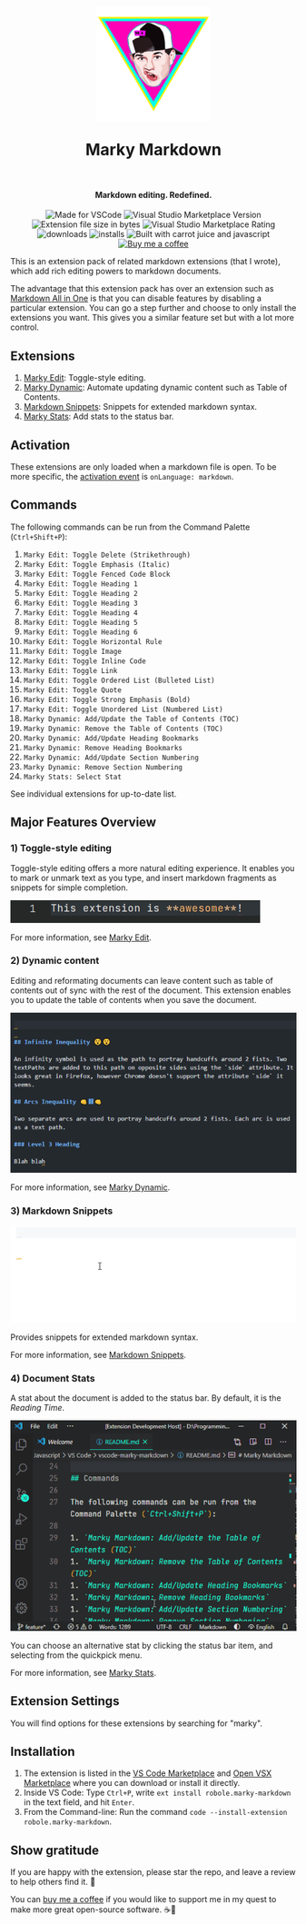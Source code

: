<h1 align="center">
  <br>
    <img align="center" src="img/logo.png" width="200">
  <br>
	<br>
  Marky Markdown
  <br>
  <br>
</h1>
<h4 align="center">Markdown editing. Redefined.</h4>

<p align="center">
<img src="https://img.shields.io/static/v1?logo=visual-studio-code&label=made%20for&message=VS%20Code&color=0000ff" alt="Made for VSCode">
<img src="https://img.shields.io/visual-studio-marketplace/v/robole.marky-markdown?logo=visual-studio-code&color=ffa500" alt="Visual Studio Marketplace Version">
<img src="https://img.shields.io/static/v1?logo=visual-studio-code&label=size&message=15KB&color=008000"
alt="Extension file size in bytes">
<img src="https://img.shields.io/visual-studio-marketplace/r/robole.marky-markdown?logo=visual-studio-code&color=yellow" alt="Visual Studio Marketplace Rating">
<img src="https://img.shields.io/visual-studio-marketplace/d/robole.marky-markdown?logo=visual-studio-code&color=blue" alt="downloads"/>
<img src="https://img.shields.io/visual-studio-marketplace/i/robole.marky-markdown?logo=visual-studio-code&color=blue" alt="installs"/>
<img src="https://img.shields.io/static/v1?label=built%20with&message=good%20vibrations%20%26%20javascript&color=violet" alt="Built with carrot juice and javascript"/>
<a href="https://ko-fi.com/roboleary"><img src="https://img.shields.io/badge/Buy%20me%20a%20coffee-$4-orange?logo=buy-me-a-coffee" alt="Buy me a coffee"></a>
</p>

This is an extension pack of related markdown extensions (that I wrote), which add rich editing powers to markdown documents.

The advantage that this extension pack has over an extension such as [Markdown All in One](https://marketplace.visualstudio.com/items?itemName=yzhang.markdown-all-in-one) is that you can disable features by disabling a particular extension. You can go a step further and choose to only install the extensions you want. This gives you a similar feature set but with a lot more control.

## Extensions

1. [Marky Edit](https://marketplace.visualstudio.com/items?itemName=robole.marky-edit): Toggle-style editing.
1. [Marky Dynamic](https://marketplace.visualstudio.com/items?itemName=robole.marky-dynamic): Automate updating dynamic content such as Table of Contents.
1. [Markdown Snippets](https://marketplace.visualstudio.com/items?itemName=robole.markdown-snippets): Snippets for extended markdown syntax.
1. [Marky Stats](https://marketplace.visualstudio.com/items?itemName=robole.marky-markdown): Add stats to the status bar.

## Activation

These extensions are only loaded when a markdown file is open. To be more specific, the [activation event](https://code.visualstudio.com/api/references/activation-events) is `onLanguage: markdown`.

## Commands

The following commands can be run from the Command Palette (`Ctrl+Shift+P`):
1. `Marky Edit: Toggle Delete (Strikethrough)`
1. `Marky Edit: Toggle Emphasis (Italic)`
1. `Marky Edit: Toggle Fenced Code Block`
1. `Marky Edit: Toggle Heading 1`
1. `Marky Edit: Toggle Heading 2`
1. `Marky Edit: Toggle Heading 3`
1. `Marky Edit: Toggle Heading 4`
1. `Marky Edit: Toggle Heading 5`
1. `Marky Edit: Toggle Heading 6`
1. `Marky Edit: Toggle Horizontal Rule`
1. `Marky Edit: Toggle Image`
1. `Marky Edit: Toggle Inline Code`
1. `Marky Edit: Toggle Link`
1. `Marky Edit: Toggle Ordered List (Bulleted List)`
1. `Marky Edit: Toggle Quote`
1. `Marky Edit: Toggle Strong Emphasis (Bold)`
1. `Marky Edit: Toggle Unordered List (Numbered List)`
1. `Marky Dynamic: Add/Update the Table of Contents (TOC)`
1. `Marky Dynamic: Remove the Table of Contents (TOC)`
1. `Marky Dynamic: Add/Update Heading Bookmarks`
1. `Marky Dynamic: Remove Heading Bookmarks`
1. `Marky Dynamic: Add/Update Section Numbering`
1. `Marky Dynamic: Remove Section Numbering`
1. `Marky Stats: Select Stat`

See individual extensions for up-to-date list.

## Major Features Overview

### 1) Toggle-style editing

Toggle-style editing offers a more natural editing experience. It enables you to mark or unmark text as you type, and insert markdown fragments as snippets for simple completion.

![toggle editing](img/screenshots/toggleStrong.gif)

For more information, see [Marky Edit](https://marketplace.visualstudio.com/items?itemName=robole.marky-edit).

### 2) Dynamic content

Editing and reformating documents can leave content such as table of contents out of sync with the rest of the document. This extension enables you to update the table of contents when you save the document.

![Add TOC](img/screenshots/add-toc.gif)

For more information, see [Marky Dynamic](https://marketplace.visualstudio.com/items?itemName=robole.marky-dynamic).

### 3) Markdown Snippets

![table snippet](img/screenshots/table.gif)

Provides snippets for extended markdown syntax.

For more information, see [Markdown Snippets](https://marketplace.visualstudio.com/items?itemName=robole.markdown-snippets).

### 4) Document Stats

A stat about the document is added to the status bar. By default, it is the *Reading Time*.

![select stat](img/screenshots/stat-select.gif)

You can choose an alternative stat by clicking the status bar item, and selecting from the quickpick menu.

For more information, see [Marky Stats](https://marketplace.visualstudio.com/items?itemName=robole.marky-markdown).

## Extension Settings

You will find options for these extensions by searching for "marky".

## Installation

1. The extension is listed in the [VS Code Marketplace](https://marketplace.visualstudio.com/items?itemName=robole.marky-markdown) and [Open VSX Marketplace](https://open-vsx.org/extension/robole/marky-stats) where you can download or install it directly.
1. Inside VS Code: Type `Ctrl+P`, write `ext install robole.marky-markdown` in the text field, and hit `Enter`.
1. From the Command-line: Run the command `code --install-extension robole.marky-markdown`.

## Show gratitude

If you are happy with the extension, please star the repo, and leave a review to help others find it. 🌟

You can [buy me a coffee](https://ko-fi.com/roboleary) if you would like to support me in my quest to make more great open-source software. ☕🙏
